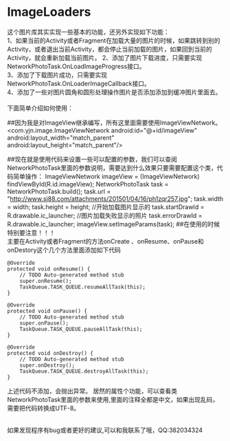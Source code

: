 # ImageLoaders
这个图片库其实实现一些基本的功能，还另外实现如下功能：</br>
1、如果当前的Activity或者Fragment在加载大量的图片的时候，如果跳转到别的Activity，或者退出当前Activity，都会停止当前加载的图片，如果回到当前的Activity，就会重新加载当前图片。
2、添加了图片下载进度，只需要实现NetworkPhotoTask.OnLoadImageProgress接口。</br>
3、添加了下载图片成功，只需要实现NetworkPhotoTask.OnLoaderImageCallback接口。</br>
4、添加了一些对图片圆角和圆形处理操作图片是否添加添加到缓冲图片里面去。</br>
</br>
下面简单介绍如何使用：

##因为我是对ImageView继承编写，所有这里面需要使用ImageViewNetwork。</br>
    <com.yjn.image.ImageViewNetwork 
        android:id="@+id/imageView"
        android:layout_width="match_parent"
        android:layout_height="match_parent"/>

##现在就是使用代码来设置一些可以配置的参数，我们可以查阅NetworkPhotoTask里面的参数说明，需要达到什么效果只要需要配置这个类，代码简单操作：
    ImageViewNetwork imageView = (ImageViewNetwork) findViewById(R.id.imageView);
	NetworkPhotoTask task = NetworkPhotoTask.build();
	task.url = "http://www.sj88.com/attachments/201501/04/16/ph1zqr257.jpg";
	task.width = width;
	task.height = height;
	//开始加载图片显示的
	task.startDrawId = R.drawable.ic_launcher;
	//图片加载失败显示的照片
	task.errorDrawId = R.drawable.ic_launcher;
	imageView.setImageParams(task);
##在使用的时候特别要注意！！！</br>主要在Activity或者Fragment的方法onCreate 、onResume、onPause和onDestory这个几个方法里面添加如下代码

	@Override
	protected void onResume() {
		// TODO Auto-generated method stub
		super.onResume();
		TaskQueue.TASK_QUEUE.resumeAllTask(this);
	}
	
	@Override
	protected void onPause() {
		// TODO Auto-generated method stub
		super.onPause();
		TaskQueue.TASK_QUEUE.pauseAllTask(this);
	}
	
	@Override
	protected void onDestroy() {
		// TODO Auto-generated method stub
		super.onDestroy();
		TaskQueue.TASK_QUEUE.destroyAllTask(this);
	}
上述代码不添加，会抛出异常。
居然的属性个功能，可以查看类NetworkPhotoTask里面的参数来使用,里面的注释全都是中文，如果出现乱码，需要把代码转换成UTF-8。

</br>
如果发现程序有bug或者更好的建议,可以和我联系了哦，QQ:382034324
